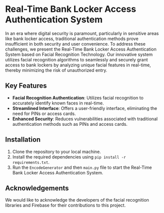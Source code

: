 # Real-Time Bank Locker Access Authentication System

In an era where digital security is paramount, particularly in sensitive areas like bank locker access, traditional authentication methods prove insufficient in both security and user convenience. To address these challenges, we present the Real-Time Bank Locker Access Authentication System based on Facial Recognition Technology. Our innovative system utilizes facial recognition algorithms to seamlessly and securely grant access to bank lockers by analyzing unique facial features in real-time, thereby minimizing the risk of unauthorized entry.

## Key Features
- **Facial Recognition Authentication**: Utilizes facial recognition to accurately identify known faces in real-time.
- **Streamlined Interface**: Offers a user-friendly interface, eliminating the need for PINs or access cards.
- **Enhanced Security**: Reduces vulnerabilities associated with traditional authentication methods such as PINs and access cards.

## Installation
1. Clone the repository to your local machine.
2. Install the required dependencies using `pip install -r requirements.txt`.
3. Run the `EncodeGenerator` and then `main.py` file to start the Real-Time Bank Locker Access Authentication System.

## Acknowledgements
We would like to acknowledge the developers of the facial recognition libraries and Firebase for their contributions to this project.

